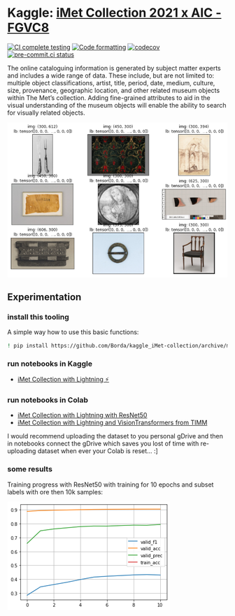 # Kaggle: [iMet Collection 2021 x AIC - FGVC8](https://www.kaggle.com/c/imet-2021-fgvc8)

[![CI complete testing](https://github.com/Borda/kaggle_imet-collection/actions/workflows/ci_testing.yml/badge.svg?branch=main&event=push)](https://github.com/Borda/kaggle_imet-collection/actions/workflows/ci_testing.yml)
[![Code formatting](https://github.com/Borda/kaggle_imet-collection/actions/workflows/code-format.yml/badge.svg?branch=main&event=push)](https://github.com/Borda/kaggle_imet-collection/actions/workflows/code-format.yml)
[![codecov](https://codecov.io/gh/Borda/kaggle_iMet/branch/main/graph/badge.svg?token=nkMpqH8fs2)](https://codecov.io/gh/Borda/kaggle_iMet)
[![pre-commit.ci status](https://results.pre-commit.ci/badge/github/Borda/kaggle_iMet-collection/main.svg)](https://results.pre-commit.ci/latest/github/Borda/kaggle_iMet-collection/main)


The online cataloguing information is generated by subject matter experts and includes a wide range of data. These include, but are not limited to: multiple object classifications, artist, title, period, date, medium, culture, size, provenance, geographic location, and other related museum objects within The Met’s collection.
Adding fine-grained attributes to aid in the visual understanding of the museum objects will enable the ability to search for visually related objects.

![Sample images](./assets/sample-imgs.png)

## Experimentation

### install this tooling

A simple way how to use this basic functions:
```bash
! pip install https://github.com/Borda/kaggle_iMet-collection/archive/main.zip
```

### run notebooks in Kaggle

* [iMet Collection with Lightning ⚡](https://www.kaggle.com/jirkaborovec/imet-with-lightning)


### run notebooks in Colab

* [iMet Collection with Lightning with ResNet50](https://colab.research.google.com/github/Borda/kaggle_iMet-collection/blob/main/notebooks/iMet-with-Lightning.ipynb)
* [iMet Collection with Lightning and VisionTransformers from TIMM](https://colab.research.google.com/github/Borda/kaggle_iMet-collection/blob/main/notebooks/iMet-with-Lightning-and-ViT.ipynb)

I would recommend uploading the dataset to you personal gDrive and then in notebooks connect the gDrive which saves you lost of time with re-uploading dataset when ever your Colab is reset... :]

### some results

Training progress with ResNet50 with training  for 10 epochs and subset labels with ore then 10k samples:

![training on 10k samples per class](./assets/training_cls-spl-10k.png)
